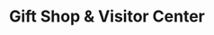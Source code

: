 ---
title: "Gift Shop & Visitor Center"
url: /port-townsend/gift-shop-und-visitor-center/
shop: Andenken
---